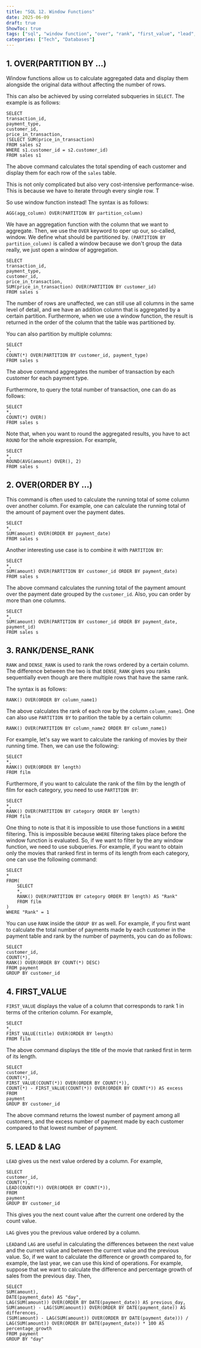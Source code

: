 ```yaml
---
title: "SQL 12. Window Functions"
date: 2025-06-09
draft: true
ShowToc: true
tags: ["sql", "window function", "over", "rank", "first_value", "lead", "lag", "interview prep"]
categories: ["Tech", "Databases"]
---
```


## 1. OVER(PARTITION BY ...)

Window functions allow us to calculate aggregated data and display them alongside the original data without affecting the number of rows. 

This can also be achieved by using correlated subqueries in `SELECT`. The example is as follows:

``` postgresql
SELECT
transaction_id,
payment_type,
customer_id,
price_in_transaction,
(SELECT SUM(price_in_transaction)
FROM sales s2
WHERE s1.customer_id = s2.customer_id)
FROM sales s1
```

The above command calculates the total spending of each customer and display them for each row of the `sales` table.

This is not only complicated but also very cost-intensive performance-wise. This is because we have to iterate through every single row. T

So use window function instead! The syntax is as follows:

``` postgresql
AGG(agg_column) OVER(PARTITION BY partition_column)
```
We have an aggregation function with the column that we want to aggregate. Then, we use the `OVER` keyword to oper up our, so-called, window. We define what should be partitioned by.
`(PARTITION BY partition_column)` is called a window because
we don't group the data really, we just open a window of aggregation.
``` postgresql
SELECT
transaction_id,
payment_type,
customer_id,
price_in_transaction,
SUM(price_in_transaction) OVER(PARTITION BY customer_id)
FROM sales s
```

The number of rows are unaffected, we can still use all columns in the same level of detail, and we have an addition column that is aggregated by a certain partition. Furthermore, when we use a window function, the result is returned in the order of the column that the table was partitioned by.

You can also partition by multiple columns:

``` postgresql
SELECT
*,
COUNT(*) OVER(PARTITION BY customer_id, payment_type)
FROM sales s
```

The above command aggregates the number of transaction by each customer for each payment type.

Furthermore, to query the total number of transaction, one can do as follows:

``` postgresql
SELECT
*,
COUNT(*) OVER()
FROM sales s
```

Note that, when you want to round the aggregated results, you have to act `ROUND` for the whole expression. For example,

``` postgresql
SELECT
*,
ROUND(AVG(amount) OVER(), 2)
FROM sales s
```

## 2. OVER(ORDER BY ...)

This command is often used to calculate the running total of some column over another column. For example, one can calculate the running total of the amount of payment over the payment dates.

``` postgresql
SELECT
*,
SUM(amount) OVER(ORDER BY payment_date)
FROM sales s
```

Another interesting use case is to combine it with `PARTITION BY`:

``` postgresql
SELECT
*,
SUM(amount) OVER(PARTITION BY customer_id ORDER BY payment_date)
FROM sales s
```

The above command calculates the running total of the payment amount over the payment date grouped by the `customer_id`. Also, you can order by more than one columns.

``` postgresql
SELECT
*,
SUM(amount) OVER(PARTITION BY customer_id ORDER BY payment_date, payment_id)
FROM sales s
```

## 3. RANK/DENSE_RANK
`RANK` and `DENSE_RANK` is used to rank the rows ordered by a certain column. The difference between the two is that `DENSE_RANK` gives you ranks sequentially even though are there multiple rows that have the same rank.

The syntax is as follows:
``` postgresql
RANK() OVER(ORDER BY column_name1)
```

The above calculates the rank of each row by the column `column_name1`. One can also use `PARTITION BY` to parition the table by a certain column:

``` postgresql
RANK() OVER(PARTITION BY column_name2 ORDER BY column_name1)
```

For example, let's say we want to calculate the ranking of movies by their running time. Then, we can use the following:
``` postgresql
SELECT 
*,
RANK() OVER(ORDER BY length)
FROM film
```

Furthermore, if you want to calculate the rank of the film by the length of film for each category, you need to use `PARTITION BY`:

``` postgresql
SELECT
*,
RANK() OVER(PARTITION BY category ORDER BY length)
FROM film
```

One thing to note is that it is impossible to use those functions in a `WHERE` filtering. This is impossible because `WHERE` filtering takes place before the window function is evaluated. So, if we want to filter by the any window function, we need to use subqueries. For example, if you want to obtain only the movies that ranked first in terms of its length from each category, one can use the following command:

``` postgresql
SELECT
*
FROM(
    SELECT
    *,
    RANK() OVER(PARTITION BY category ORDER BY length) AS "Rank"
    FROM film
)
WHERE "Rank" = 1
```

You can use `RANK` inside the `GROUP BY` as well. For example, if you first want to calculate the total number of payments made by each customer in the payment table and rank by the number of payments, you can do as follows:
``` postgresql
SELECT
customer_id,
COUNT(*),
RANK() OVER(ORDER BY COUNT(*) DESC)
FROM payment
GROUP BY customer_id
```

## 4. FIRST_VALUE

`FIRST_VALUE` displays the value of a column that corresponds to rank 1 in terms of the criterion column. For example,

``` postgresql
SELECT 
*,
FIRST_VALUE(title) OVER(ORDER BY length)
FROM film
```
The above command displays the title of the movie that ranked first in term of its length.

``` postgresql
SELECT
customer_id,
COUNT(*),
FIRST_VALUE(COUNT(*)) OVER(ORDER BY COUNT(*)),
COUNT(*) - FIRST_VALUE(COUNT(*)) OVER(ORDER BY COUNT(*)) AS excess
FROM
payment
GROUP BY customer_id
```

The above command returns the lowest number of payment among all customers, and the excess number of payment made by each customer compared to that lowest number of payment.

## 5. LEAD & LAG

`LEAD` gives us the next value ordered by a column.
For example,

``` postgresql
SELECT
customer_id,
COUNT(*),
LEAD(COUNT(*)) OVER(ORDER BY COUNT(*)),
FROM
payment
GROUP BY customer_id
```

This gives you the next count value after the current one ordered by the count value.

`LAG` gives you the previous value ordered by a column.

`LEAD`and `LAG` are useful in calculating the differences between the next value and the current value and between the current value and the previous value. So, if we want to calculate the difference or growth compared to, for example, the last year, we can use this kind of operations. For example, suppose that we want to calculate the difference and percentage growth of sales from the previous day. Then,

``` postgresql
SELECT
SUM(amount),
DATE(payment_date) AS "day",
LAG(SUM(amount)) OVER(ORDER BY DATE(payment_date)) AS previous_day,
SUM(amount) - LAG(SUM(amount)) OVER(ORDER BY DATE(payment_date)) AS differences,
(SUM(amount) - LAG(SUM(amount)) OVER(ORDER BY DATE(payment_date))) / LAG(SUM(amount)) OVER(ORDER BY DATE(payment_date)) * 100 AS percentage_growth
FROM payment
GROUP BY "day"
```
